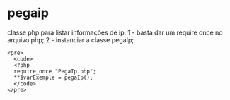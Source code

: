 # pegaip
classe php para listar informações de ip.
1 - basta dar um require once no arquivo php;
2 - instanciar a classe pegaIp;

```
<pre>
  <code>
  <?php
  require_once "PegaIp.php";
  **$varExemple = pegaIp();
  </code>
</pre>
```
